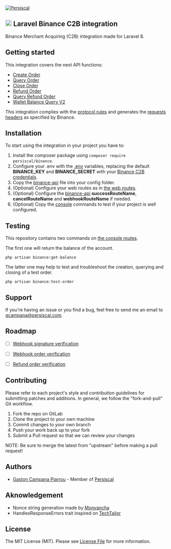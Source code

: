 [![Persiscal](https://uploads-ssl.webflow.com/6261bc25231a0e9384ecec75/62c502efab21659e9c2d04af_logofirma_persiscal-p-500.png)](https://www.persiscal.com/)

<h2>
    <img src="https://upload.wikimedia.org/wikipedia/commons/thumb/f/fc/Binance-coin-bnb-logo.png/240px-Binance-coin-bnb-logo.png" alt="binance" width="20" height="20" />
    Laravel Binance C2B integration
</h2>
Binance Merchant Acquiring (C2B) integration made for Laravel 8.


## Getting started

This integration covers the next API functions:
- [Create Order](https://developers.binance.com/docs/binance-pay/api-order-create-v2)
- [Query Order](https://developers.binance.com/docs/binance-pay/api-order-query-v2)
- [Close Order](https://developers.binance.com/docs/binance-pay/api-order-close)
- [Refund Order](https://developers.binance.com/docs/binance-pay/api-order-refund)
- [Query Refund Order](https://developers.binance.com/docs/binance-pay/api-order-refund-query)
- [Wallet Balance Query V2](https://developers.binance.com/docs/binance-pay/api-balance-query-v2)

This integration complies with the [protocol rules](https://developers.binance.com/docs/binance-pay/api-common#protocol-rules) and generates the [requests headers](https://developers.binance.com/docs/binance-pay/api-common#request-header) as specified by Binance.

## Installation

To start using the integration in your project you have to:
1. Install the composer package using ```composer require persiscal/binance```.
2. Configure your .env with the [.env](/src/.env) variables, replacing the default **BINANCE_KEY** and **BINANCE_SECRET** with your [Binance C2B credentials](https://developers.binance.com/docs/binance-pay/authentication).
3. Copy the [binance-api](src/config/binance-api.php) file into your config folder.
4. (Optional) Configure your web routes as in [the web routes](src/routes/web.php).
5. (Optional) Configure the [binance-api](src/config/binance-api.php) **successRouteName**, **cancelRouteName** and **webhookRouteName** if needed.
6. (Optional) Copy the [console](src/routes/console.php) commands to test if your project is well configured.

## Testing

This repository contains two commands on [the console routes](.src/routes/console.php).

The first one will return the balance of the account.

```
php artisan binance:get-balance
```


The latter one may help to test and troubleshoot the creation, querying and closing of a test order.

```
php artisan binance:test-order
```

## Support
If you're having an issue or you find a bug, feel free to send me an email to [gcampana@persiscal.com](mailto:gcampana@persiscal.com).

## Roadmap

- [ ]  [Webhook signature verification](https://developers.binance.com/docs/binance-pay/webhook-common#verify-the-signature)
- [ ] [Webhook order verification](https://developers.binance.com/docs/binance-pay/order-notification)
- [ ] [Refund order verification](https://developers.binance.com/docs/binance-pay/refund-order-notification)


## Contributing

Please refer to each project's style and contribution guidelines for submitting patches and additions. In general, we follow the "fork-and-pull" Git workflow.

1. Fork the repo on GitLab
2. Clone the project to your own machine
3. Commit changes to your own branch
4. Push your work back up to your fork
5. Submit a Pull request so that we can review your changes

NOTE: Be sure to merge the latest from "upstream" before making a pull request!

## Authors
- [Gaston Campana Piarrou](https://github.com/gcpiarrou) - Member of [Persiscal](https://www.persiscal.com/)

## Aknowledgement
- Nonce string generation made by [Monyancha](https://github.com/Monyancha/binance-pay-api-php-laravel-curl)
- HandlesResponseErrors trait inspired on [TechTailor](https://github.com/TechTailor/Laravel-Binance-Api)


## License
The MIT License (MIT). Please see [License File](https://gitlab.com/gastoncampana/laravel-binance-c2b/-/blob/main/LICENSE) for more information.

